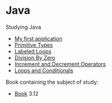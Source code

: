 # Java
Studying Java

* [My first application](https://github.com/RaphaelBatagini/java/tree/master/MyApplication)
* [Primitive Types](https://github.com/RaphaelBatagini/java/tree/master/PrimitiveTypes)
* [Labeled Loops](https://github.com/RaphaelBatagini/java/tree/master/LabeledLoops)
* [Division By Zero](https://github.com/RaphaelBatagini/java/tree/master/DivisionByZero)
* [Increment and Decrement Operators](https://github.com/RaphaelBatagini/java/tree/master/IncrementDecrement)
* [Loops and Conditionals](https://github.com/RaphaelBatagini/java/tree/master/LoopsAndConditionals)

Book containing the subject of study:
* [Book](https://www.caelum.com.br/apostila-java-orientacao-objetos) 3.12
